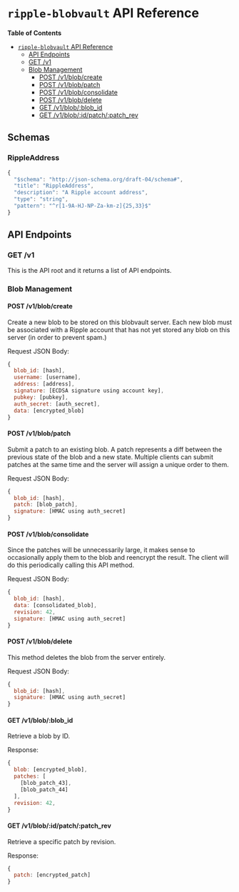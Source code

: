 # `ripple-blobvault` API Reference

**Table of Contents**

- [`ripple-blobvault` API Reference](#ripple-blobvault-api-reference)
    - [API Endpoints](#api-endpoints)
    - [GET /v1](#get-v1)
    - [Blob Management](#blob-management)
      - [POST /v1/blob/create](#post-v1blobcreate)
      - [POST /v1/blob/patch](#post-v1blobpatch)
      - [POST /v1/blob/consolidate](#post-v1blobconsolidate)
      - [POST /v1/blob/delete](#post-v1blobdelete)
      - [GET /v1/blob/:blob_id](#get-v1blobblob_id)
      - [GET /v1/blob/:id/patch/:patch_rev](#get-v1blobidpatchpatch_rev)

## Schemas

### RippleAddress

``` js
{
  "$schema": "http://json-schema.org/draft-04/schema#",
  "title": "RippleAddress",
  "description": "A Ripple account address",
  "type": "string",
  "pattern": "^r[1-9A-HJ-NP-Za-km-z]{25,33}$"
}
```

## API Endpoints

### GET /v1

This is the API root and it returns a list of API endpoints.

### Blob Management

#### POST /v1/blob/create

Create a new blob to be stored on this blobvault server. Each new blob must be associated with a Ripple account that has not yet stored any blob on this server (in order to prevent spam.)

Request JSON Body:

``` js
{
  blob_id: [hash],
  username: [username],
  address: [address],
  signature: [ECDSA signature using account key],
  pubkey: [pubkey],
  auth_secret: [auth_secret],
  data: [encrypted_blob]
}
```

#### POST /v1/blob/patch

Submit a patch to an existing blob. A patch represents a diff between the previous state of the blob and a new state. Multiple clients can submit patches at the same time and the server will assign a unique order to them.

Request JSON Body:

``` js
{
  blob_id: [hash],
  patch: [blob_patch],
  signature: [HMAC using auth_secret]
}
```

#### POST /v1/blob/consolidate

Since the patches will be unnecessarily large, it makes sense to occasionally apply them to the blob and reencrypt the result. The client will do this periodically calling this API method.

Request JSON Body:

``` js
{
  blob_id: [hash],
  data: [consolidated_blob],
  revision: 42,
  signature: [HMAC using auth_secret]
}
```

#### POST /v1/blob/delete

This method deletes the blob from the server entirely.

Request JSON Body:

``` js
{
  blob_id: [hash],
  signature: [HMAC using auth_secret]
}
```

#### GET /v1/blob/:blob_id

Retrieve a blob by ID.

Response:

``` js
{
  blob: [encrypted_blob],
  patches: [
    [blob_patch_43],
    [blob_patch_44]
  ],
  revision: 42,
}
```

#### GET /v1/blob/:id/patch/:patch_rev

Retrieve a specific patch by revision.

Response:

``` js
{
  patch: [encrypted_patch]
}
```